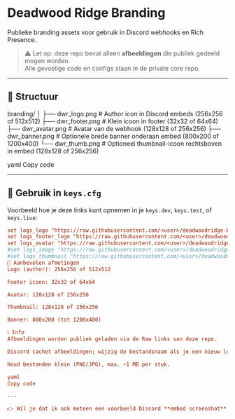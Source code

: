 # Deadwood Ridge Branding

Publieke branding assets voor gebruik in Discord webhooks en Rich Presence.

> ⚠️ Let op: deze repo bevat alleen **afbeeldingen** die publiek gedeeld mogen worden.  
> Alle gevoelige code en configs staan in de private core repo.

---

## 📂 Structuur

branding/
│
├── dwr_logo.png # Author icon in Discord embeds (256x256 of 512x512)
├── dwr_footer.png # Klein icoon in footer (32x32 of 64x64)
├── dwr_avatar.png # Avatar van de webhook (128x128 of 256x256)
├── dwr_banner.png # Optionele brede banner onderaan embed (800x200 of 1200x400)
└── dwr_thumb.png # Optioneel thumbnail-icoon rechtsboven in embed (128x128 of 256x256)

yaml
Copy code

---

## 🔗 Gebruik in `keys.cfg`

Voorbeeld hoe je deze links kunt opnemen in je `keys.dev`, `keys.test`, of `keys.live`:

```cfg
set logs_logo "https://raw.githubusercontent.com/<user>/deadwoodridge-branding/main/branding/dwr_logo.png"          # Author icon
set logs_footer_logo "https://raw.githubusercontent.com/<user>/deadwoodridge-branding/main/branding/dwr_footer.png" # Footer icoon
set logs_avatar "https://raw.githubusercontent.com/<user>/deadwoodridge-branding/main/branding/dwr_avatar.png"      # Webhook avatar
#set logs_image "https://raw.githubusercontent.com/<user>/deadwoodridge-branding/main/branding/dwr_banner.png"      # Optionele banner
#set logs_thumbnail "https://raw.githubusercontent.com/<user>/deadwoodridge-branding/main/branding/dwr_thumb.png"   # Optionele thumbnail
🎨 Aanbevolen afmetingen
Logo (author): 256x256 of 512x512

Footer icoon: 32x32 of 64x64

Avatar: 128x128 of 256x256

Thumbnail: 128x128 of 256x256

Banner: 800x200 (tot 1200x400)

ℹ️ Info
Afbeeldingen worden publiek geladen via de Raw links van deze repo.

Discord cachet afbeeldingen; wijzig de bestandsnaam als je een nieuw logo uploadt.

Houd bestanden klein (PNG/JPG), max. ~1 MB per stuk.

yaml
Copy code

---

👉 Wil je dat ik ook meteen een voorbeeld Discord **embed screenshot** voor je schets, zodat je direct ziet waar logo, avatar, footer en banner terechtkomen?
